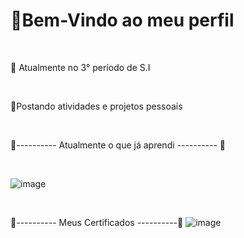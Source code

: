 <h1>🍜Bem-Vindo ao meu perfil</h1>

<br>

📘 Atualmente no 3° período de S.I

<br>

📌Postando atividades e projetos pessoais

<br>

🌸---------- Atualmente o que já aprendi ---------- 🌸

<br>

![image](https://github.com/user-attachments/assets/40545cbe-ab5f-4019-a72d-afe338b38922)


<br>

🏮---------- Meus Certificados ----------🏮
![image](https://github.com/user-attachments/assets/9a172f31-7d29-4fb7-8dd3-e4bf654eb012)

